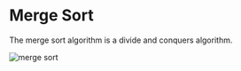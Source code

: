 # Merge Sort

The merge sort algorithm is a divide and conquers algorithm.

![merge sort](../../images/mergesort.png)